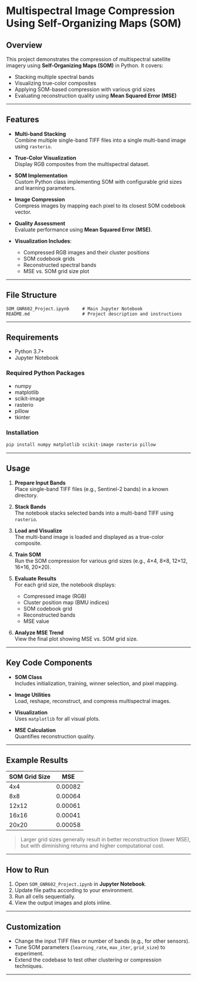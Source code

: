 # Multispectral Image Compression Using Self-Organizing Maps (SOM)

## Overview
This project demonstrates the compression of multispectral satellite imagery using **Self-Organizing Maps (SOM)** in Python. It covers:
- Stacking multiple spectral bands
- Visualizing true-color composites
- Applying SOM-based compression with various grid sizes
- Evaluating reconstruction quality using **Mean Squared Error (MSE)**

---

## Features

- **Multi-band Stacking**  
  Combine multiple single-band TIFF files into a single multi-band image using `rasterio`.

- **True-Color Visualization**  
  Display RGB composites from the multispectral dataset.

- **SOM Implementation**  
  Custom Python class implementing SOM with configurable grid sizes and learning parameters.

- **Image Compression**  
  Compress images by mapping each pixel to its closest SOM codebook vector.

- **Quality Assessment**  
  Evaluate performance using **Mean Squared Error (MSE)**.

- **Visualization Includes**:
  - Compressed RGB images and their cluster positions
  - SOM codebook grids
  - Reconstructed spectral bands
  - MSE vs. SOM grid size plot

---

## File Structure

```
SOM_GNR602_Project.ipynb     # Main Jupyter Notebook
README.md                    # Project description and instructions
```

---

## Requirements

- Python 3.7+
- Jupyter Notebook

### Required Python Packages

- numpy  
- matplotlib  
- scikit-image  
- rasterio  
- pillow  
- tkinter

### Installation

```bash
pip install numpy matplotlib scikit-image rasterio pillow
```

---

## Usage

1. **Prepare Input Bands**  
   Place single-band TIFF files (e.g., Sentinel-2 bands) in a known directory.

2. **Stack Bands**  
   The notebook stacks selected bands into a multi-band TIFF using `rasterio`.

3. **Load and Visualize**  
   The multi-band image is loaded and displayed as a true-color composite.

4. **Train SOM**  
   Run the SOM compression for various grid sizes (e.g., 4×4, 8×8, 12×12, 16×16, 20×20).

5. **Evaluate Results**  
   For each grid size, the notebook displays:
   - Compressed image (RGB)
   - Cluster position map (BMU indices)
   - SOM codebook grid
   - Reconstructed bands
   - MSE value

6. **Analyze MSE Trend**  
   View the final plot showing MSE vs. SOM grid size.

---

## Key Code Components

- **SOM Class**  
  Includes initialization, training, winner selection, and pixel mapping.

- **Image Utilities**  
  Load, reshape, reconstruct, and compress multispectral images.

- **Visualization**  
  Uses `matplotlib` for all visual plots.

- **MSE Calculation**  
  Quantifies reconstruction quality.

---

## Example Results

| SOM Grid Size | MSE     |
|---------------|---------|
| 4x4           | 0.00082 |
| 8x8           | 0.00064 |
| 12x12         | 0.00061 |
| 16x16         | 0.00041 |
| 20x20         | 0.00058 |

> Larger grid sizes generally result in better reconstruction (lower MSE), but with diminishing returns and higher computational cost.

---

## How to Run

1. Open `SOM_GNR602_Project.ipynb` in **Jupyter Notebook**.
2. Update file paths according to your environment.
3. Run all cells sequentially.
4. View the output images and plots inline.

---

## Customization

- Change the input TIFF files or number of bands (e.g., for other sensors).
- Tune SOM parameters (`learning_rate`, `max_iter`, `grid_size`) to experiment.
- Extend the codebase to test other clustering or compression techniques.

---
